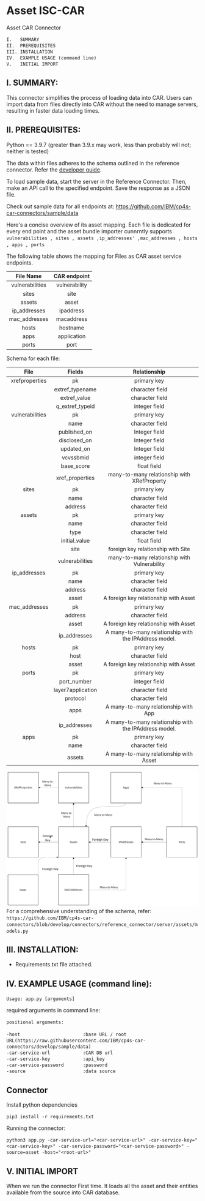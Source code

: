 # Asset ISC-CAR

Asset CAR Connector
```
I.   SUMMARY
II.  PREREQUISITES
III. INSTALLATION
IV.  EXAMPLE USAGE (command line)
V.   INITIAL IMPORT
```

I. SUMMARY:
-----------------------------------------------------------------
This connector simplifies the process of loading data into CAR. Users can import data from files directly into CAR without the need to manage servers, resulting in faster data loading times.

II. PREREQUISITES:
-----------------------------------------------------------------
Python == 3.9.7 (greater than 3.9.x may work, less than probably will not; neither is tested)

The data within files adheres to the schema outlined in the reference connector. Refer the [developer guide](https://github.com/IBM/cp4s-car-connectors/tree/develop/connectors/reference_connector/server).

To load sample data, start the server in the Reference Connector. Then, make an API call to the specified endpoint. Save the response as a JSON file.

Check out sample data for all endpoints at: https://github.com/IBM/cp4s-car-connectors/sample/data

Here's a concise overview of its asset mapping. 
Each file is dedicated for every end point and the asset bundle importer cunnrntly supports ``` vulnerabilities , sites , assets ,ip_addresses' ,mac_addresses , hosts , apps , ports```

The following table shows the mapping for Files as CAR asset service endpoints.

|  File Name  |   CAR endpoint   |
|  :------------:    |:---------------:| 
|vulnerabilities    |vulnerability|
|sites              |site|
|assets             |asset|
|ip_addresses       |ipaddress|
|mac_addresses      |macaddress|
|hosts              |hostname|
|apps               |application|
|ports              |port|

Schema for each file:

|  File           |   Fields               | Relationship |
|  :------------:    |:---------------:     |:---------------:| 
| xrefproperties   |   pk                  | primary key   |
|                  |extref_typename         |character field|
|                  |extref_value            |character field|
|                   |q_extref_typeid        |integer field  |
|vulnerabilities    |pk                     |primary key    |
|                   |name                   |character field|
|                   |published_on            |Integer field|
|                   |disclosed_on           |Integer field|
|                   |updated_on             |Integer field|
|                   |vcvssbmid              |integer field|
|                   |base_score             |float field|
|                   |xref_properties        |many-to-many relationship with XRefProperty|
|sites               |pk                     |primary key|
|                   |name                   |character field|
|                   |address                |character field|
|assets             |pk                     |primary key    |
|                   |name                   |character field|
|                   |type                   |character field|
|                   |initial_value           |float field|
|                   |site                    |foreign key relationship with Site|
|                   |vulnerabilities        |many-to-many relationship with Vulnerability|
|ip_addresses          |pk                     |primary key    |
|                   |name                   |character field|
|                   |address                   |character field|
|                   |asset           |A foreign key relationship with Asset|
|mac_addresses         |pk                     |primary key    |
|                   |address                   |character field|
|                   |asset           |A foreign key relationship with Asset|
|                   |ip_addresses                   |A many-to-many relationship with the IPAddress model.|
|hosts               |pk                     |primary key    |
|                   |host                   |character field|
|                   |asset           |A foreign key relationship with Asset|
|ports         |pk                     |primary key    |
|                   |port_number                   |integer field|
|                   |layer7application                   |character field|
|                   |protocol                |character field|
|                   |apps           |A many-to-many relationship with App|
|                   |ip_addresses                   |A many-to-many relationship with the IPAddress model.|
|apps         |pk                     |primary key    |
|                   |name                   |character field|
|                   |assets           |A many-to-many relationship with Asset|

![Asset Schema](docs/assetModel.png)
For a comprehensive understanding of the schema, refer: ```https://github.com/IBM/cp4s-car-connectors/blob/develop/connectors/reference_connector/server/assets/models.py```

III. INSTALLATION:
-----------------------------------------------------------------
- Requirements.txt file attached.


IV. EXAMPLE USAGE (command line):
-----------------------------------------------------------------

```Usage: app.py [arguments]```

required arguments in command line:

```
positional arguments:

-host                       :base URL / root URL(https://raw.githubusercontent.com/IBM/cp4s-car-connectors/develop/sample/data)
-car-service-url            :CAR DB url
-car-service-key            :api_key
-car-service-password       :password
-source                     :data source
```

## Connector

Install python dependencies
```
pip3 install -r requirements.txt
```

Running the connector:
```
python3 app.py -car-service-url="<car-service-url>" -car-service-key="<car-service-key>" -car-service-password="<car-service-password>" -source=asset -host="<root-url>"
```

V. INITIAL IMPORT
-----------------------------------------------------------------
When we run the connector First time. It loads all the asset and their entities available from the source into CAR database.